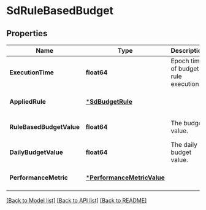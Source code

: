 # SdRuleBasedBudget

## Properties
Name | Type | Description | Notes
------------ | ------------- | ------------- | -------------
**ExecutionTime** | **float64** | Epoch time of budget rule execution. | [optional] [default to null]
**AppliedRule** | [***SdBudgetRule**](SDBudgetRule.md) |  | [optional] [default to null]
**RuleBasedBudgetValue** | **float64** | The budget value. | [optional] [default to null]
**DailyBudgetValue** | **float64** | The daily budget value. | [optional] [default to null]
**PerformanceMetric** | [***PerformanceMetricValue**](PerformanceMetricValue.md) |  | [optional] [default to null]

[[Back to Model list]](../README.md#documentation-for-models) [[Back to API list]](../README.md#documentation-for-api-endpoints) [[Back to README]](../README.md)

